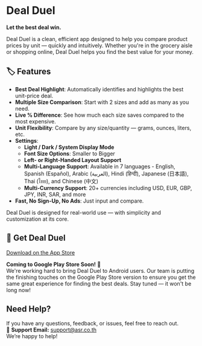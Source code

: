 # Deal Duel

**Let the best deal win.**

Deal Duel is a clean, efficient app designed to help you compare product prices by unit — quickly and intuitively. Whether you're in the grocery aisle or shopping online, Deal Duel helps you find the best value for your money.

## 🏷 Features

- **Best Deal Highlight**: Automatically identifies and highlights the best unit-price deal.
- **Multiple Size Comparison**: Start with 2 sizes and add as many as you need.
- **Live % Difference**: See how much each size saves compared to the most expensive.
- **Unit Flexibility**: Compare by any size/quantity — grams, ounces, liters, etc.
- **Settings**:
  - **Light / Dark / System Display Mode**
  - **Font Size Options**: Smaller to Bigger
  - **Left- or Right-Handed Layout Support**
  - **Multi-Language Support**: Available in 7 languages - English, Spanish (Español), Arabic (العربية), Hindi (हिन्दी), Japanese (日本語), Thai (ไทย), and Chinese (中文)
  - **Multi-Currency Support**: 20+ currencies including USD, EUR, GBP, JPY, INR, SAR, and more
- **Fast, No Sign-Up, No Ads**: Just input and compare.

Deal Duel is designed for real-world use — with simplicity and customization at its core.

## 📱 Get Deal Duel

[Download on the App Store](https://apps.apple.com/us/app/deal-duel/id6748555216)

**Coming to Google Play Store Soon!** 🚀  
We're working hard to bring Deal Duel to Android users. Our team is putting the finishing touches on the Google Play Store version to ensure you get the same great experience for finding the best deals. Stay tuned — it won't be long now!

## Need Help?

If you have any questions, feedback, or issues, feel free to reach out.  
📩 **Support Email:** [support@asr.co.th](mailto:support@asr.co.th)  
We’re happy to help!
